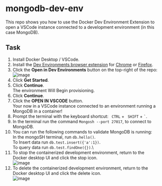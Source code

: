 # mongodb-dev-env

This repo shows you how to use the Docker Dev Environment Extension to open a VSCode instance connected to a development environment (in this case MongoDB).

## Task

1. Install Docker Desktop / VSCode.
2. Install the [Dev Environments browser extension](https://github.com/docker/dev-envs-extension) for [Chrome](https://chrome.google.com/webstore/detail/docker-dev-environments/gnagpachnalcofcblcgdbofnfakdbeka) or [Firefox](https://addons.mozilla.org/en-US/firefox/addon/docker-dev-environments/).
3. Click the **Open in Dev Environments** button on the top-right of the repo:
![image](https://github.com/Ian-Fogelman/mongodb-dev-env/assets/8229464/4daa7e76-6314-4ae6-9c7e-11d00f477a02)
4. Click **Get Started**.
5. Click **Continue**. \
  The environment Will Begin provisioning.
6. Click **Continue**.
7. Click the **OPEN IN VSCODE** button. \
   Your now in a VSCode instance connected to an environment running a MongoDB in a container!
8. Prompt the terminal with the keyboard shortcut: ``` CTRL``` + ``` SHIFT``` + ``` ` ```.
9. In the terminal run the command `Mongosh --port 27017`, to connect to MongoDB.
10. You can run the following commands to validate MongoDB is running: \
In the mongoSH terminal, run `db.hello()`. \
To Insert data run `db.test.insert({'a':1})`. \
To query data run `db.test.findOne({})`.\
11. To stop the containerized development environment, return to the Docker desktop UI and click the stop icon.\
![image](https://github.com/Ian-Fogelman/mongodb-dev-env/assets/8229464/b0752821-1fa4-4a7f-8ccc-db7b5ce5c9d8)
12. To delete the containerized development environment, return to the Docker desktop UI and click the delete icon.\
![image](https://github.com/Ian-Fogelman/mongodb-dev-env/assets/8229464/8b188aff-938c-43e2-91f4-394f0bbe6779)
